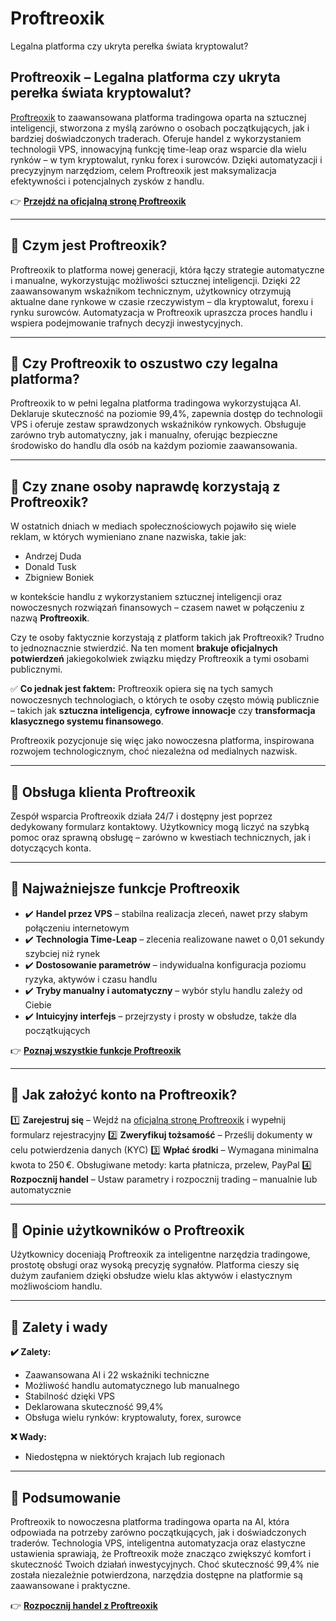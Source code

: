 # Proftreoxik
Legalna platforma czy ukryta perełka świata kryptowalut?
## Proftreoxik – Legalna platforma czy ukryta perełka świata kryptowalut?

[Proftreoxik](https://proftreoxikplatforma.pl) to zaawansowana platforma tradingowa oparta na sztucznej inteligencji, stworzona z myślą zarówno o osobach początkujących, jak i bardziej doświadczonych traderach. Oferuje handel z wykorzystaniem technologii VPS, innowacyjną funkcję time-leap oraz wsparcie dla wielu rynków – w tym kryptowalut, rynku forex i surowców. Dzięki automatyzacji i precyzyjnym narzędziom, celem Proftreoxik jest maksymalizacja efektywności i potencjalnych zysków z handlu.

👉 **[Przejdź na oficjalną stronę Proftreoxik](https://proftreoxikplatforma.pl)**

---

## 📌 Czym jest Proftreoxik?

Proftreoxik to platforma nowej generacji, która łączy strategie automatyczne i manualne, wykorzystując możliwości sztucznej inteligencji. Dzięki 22 zaawansowanym wskaźnikom technicznym, użytkownicy otrzymują aktualne dane rynkowe w czasie rzeczywistym – dla kryptowalut, forexu i rynku surowców. Automatyzacja w Proftreoxik upraszcza proces handlu i wspiera podejmowanie trafnych decyzji inwestycyjnych.

---

## 📌 Czy Proftreoxik to oszustwo czy legalna platforma?

Proftreoxik to w pełni legalna platforma tradingowa wykorzystująca AI. Deklaruje skuteczność na poziomie 99,4%, zapewnia dostęp do technologii VPS i oferuje zestaw sprawdzonych wskaźników rynkowych. Obsługuje zarówno tryb automatyczny, jak i manualny, oferując bezpieczne środowisko do handlu dla osób na każdym poziomie zaawansowania.

---

## 📌 Czy znane osoby naprawdę korzystają z Proftreoxik?

W ostatnich dniach w mediach społecznościowych pojawiło się wiele reklam, w których wymieniano znane nazwiska, takie jak:

- Andrzej Duda
- Donald Tusk
- Zbigniew Boniek

w kontekście handlu z wykorzystaniem sztucznej inteligencji oraz nowoczesnych rozwiązań finansowych – czasem nawet w połączeniu z nazwą **Proftreoxik**.

Czy te osoby faktycznie korzystają z platform takich jak Proftreoxik? Trudno to jednoznacznie stwierdzić. Na ten moment **brakuje oficjalnych potwierdzeń** jakiegokolwiek związku między Proftreoxik a tymi osobami publicznymi.

✅ **Co jednak jest faktem:** Proftreoxik opiera się na tych samych nowoczesnych technologiach, o których te osoby często mówią publicznie – takich jak **sztuczna inteligencja**, **cyfrowe innowacje** czy **transformacja klasycznego systemu finansowego**.

Proftreoxik pozycjonuje się więc jako nowoczesna platforma, inspirowana rozwojem technologicznym, choć niezależna od medialnych nazwisk.

---

## 📌 Obsługa klienta Proftreoxik

Zespół wsparcia Proftreoxik działa 24/7 i dostępny jest poprzez dedykowany formularz kontaktowy. Użytkownicy mogą liczyć na szybką pomoc oraz sprawną obsługę – zarówno w kwestiach technicznych, jak i dotyczących konta.

---

## 📌 Najważniejsze funkcje Proftreoxik

- ✔️ **Handel przez VPS** – stabilna realizacja zleceń, nawet przy słabym połączeniu internetowym
- ✔️ **Technologia Time-Leap** – zlecenia realizowane nawet o 0,01 sekundy szybciej niż rynek
- ✔️ **Dostosowanie parametrów** – indywidualna konfiguracja poziomu ryzyka, aktywów i czasu handlu
- ✔️ **Tryby manualny i automatyczny** – wybór stylu handlu zależy od Ciebie
- ✔️ **Intuicyjny interfejs** – przejrzysty i prosty w obsłudze, także dla początkujących

👉 **[Poznaj wszystkie funkcje Proftreoxik](https://proftreoxikplatforma.pl)**

---

## 📌 Jak założyć konto na Proftreoxik?

1️⃣ **Zarejestruj się** – Wejdź na [oficjalną stronę Proftreoxik](https://proftreoxikplatforma.pl) i wypełnij formularz rejestracyjny
2️⃣ **Zweryfikuj tożsamość** – Prześlij dokumenty w celu potwierdzenia danych (KYC)
3️⃣ **Wpłać środki** – Wymagana minimalna kwota to 250 €. Obsługiwane metody: karta płatnicza, przelew, PayPal
4️⃣ **Rozpocznij handel** – Ustaw parametry i rozpocznij trading – manualnie lub automatycznie

---

## 📌 Opinie użytkowników o Proftreoxik

Użytkownicy doceniają Proftreoxik za inteligentne narzędzia tradingowe, prostotę obsługi oraz wysoką precyzję sygnałów. Platforma cieszy się dużym zaufaniem dzięki obsłudze wielu klas aktywów i elastycznym możliwościom handlu.

---

## 📌 Zalety i wady

**✔️ Zalety:**
- Zaawansowana AI i 22 wskaźniki techniczne
- Możliwość handlu automatycznego lub manualnego
- Stabilność dzięki VPS
- Deklarowana skuteczność 99,4%
- Obsługa wielu rynków: kryptowaluty, forex, surowce

**❌ Wady:**
- Niedostępna w niektórych krajach lub regionach

---

## 📌 Podsumowanie

Proftreoxik to nowoczesna platforma tradingowa oparta na AI, która odpowiada na potrzeby zarówno początkujących, jak i doświadczonych traderów. Technologia VPS, inteligentna automatyzacja oraz elastyczne ustawienia sprawiają, że Proftreoxik może znacząco zwiększyć komfort i skuteczność Twoich działań inwestycyjnych. Choć skuteczność 99,4% nie została niezależnie potwierdzona, narzędzia dostępne na platformie są zaawansowane i praktyczne.

👉 **[Rozpocznij handel z Proftreoxik](https://proftreoxikplatforma.pl)**
